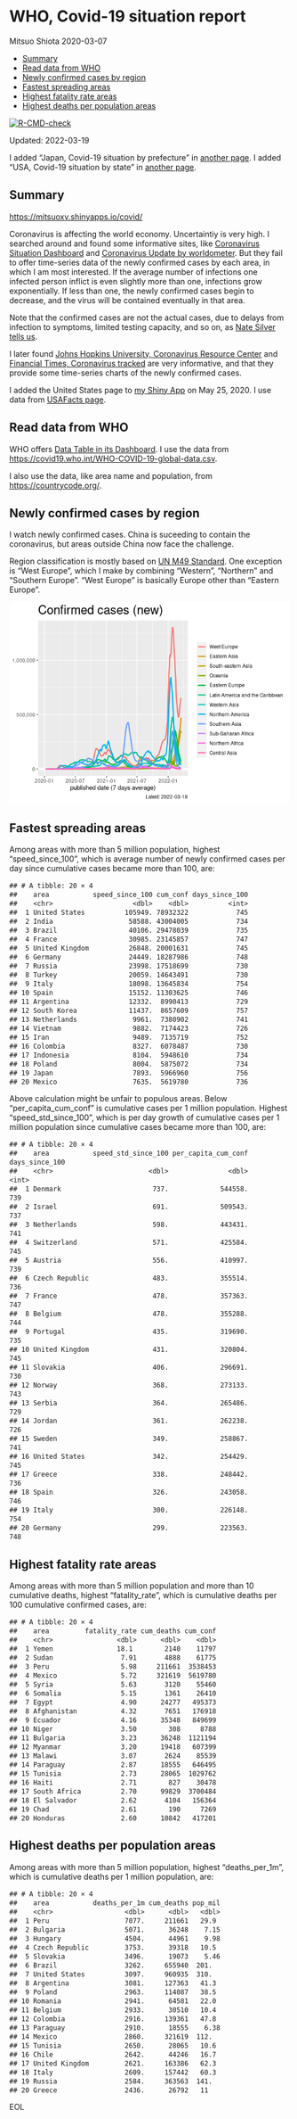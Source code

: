 WHO, Covid-19 situation report
================
Mitsuo Shiota
2020-03-07

-   [Summary](#summary)
-   [Read data from WHO](#read-data-from-who)
-   [Newly confirmed cases by region](#newly-confirmed-cases-by-region)
-   [Fastest spreading areas](#fastest-spreading-areas)
-   [Highest fatality rate areas](#highest-fatality-rate-areas)
-   [Highest deaths per population
    areas](#highest-deaths-per-population-areas)

<!-- badges: start -->

[![R-CMD-check](https://github.com/mitsuoxv/covid/workflows/R-CMD-check/badge.svg)](https://github.com/mitsuoxv/covid/actions)
<!-- badges: end -->

Updated: 2022-03-19

I added “Japan, Covid-19 situation by prefecture” in [another
page](Japan.md). I added “USA, Covid-19 situation by state” in [another
page](USA.md).

## Summary

<https://mitsuoxv.shinyapps.io/covid/>

Coronavirus is affecting the world economy. Uncertaintiy is very high. I
searched around and found some informative sites, like [Coronavirus
Situation
Dashboard](https://who.maps.arcgis.com/apps/opsdashboard/index.html#/c88e37cfc43b4ed3baf977d77e4a0667)
and [Coronavirus Update by
worldometer](https://www.worldometers.info/coronavirus/). But they fail
to offer time-series data of the newly confirmed cases by each area, in
which I am most interested. If the average number of infections one
infected person inflict is even slightly more than one, infections grow
exponentially. If less than one, the newly confirmed cases begin to
decrease, and the virus will be contained eventually in that area.

Note that the confirmed cases are not the actual cases, due to delays
from infection to symptoms, limited testing capacity, and so on, as
[Nate Silver tells
us](https://fivethirtyeight.com/features/coronavirus-case-counts-are-meaningless/).

I later found [Johns Hopkins University, Coronavirus Resource
Center](https://coronavirus.jhu.edu/) and [Financial Times, Coronavirus
tracked](https://www.ft.com/content/a26fbf7e-48f8-11ea-aeb3-955839e06441)
are very informative, and that they provide some time-series charts of
the newly confirmed cases.

I added the United States page to [my Shiny
App](https://mitsuoxv.shinyapps.io/covid/) on May 25, 2020. I use data
from [USAFacts
page](https://usafacts.org/visualizations/coronavirus-covid-19-spread-map/).

## Read data from WHO

WHO offers [Data Table in its Dashboard](https://covid19.who.int/table).
I use the data from
<https://covid19.who.int/WHO-COVID-19-global-data.csv>.

I also use the data, like area name and population, from
<https://countrycode.org/>.

## Newly confirmed cases by region

I watch newly confirmed cases. China is suceeding to contain the
coronavirus, but areas outside China now face the challenge.

Region classification is mostly based on [UN M49
Standard](https://unstats.un.org/unsd/methodology/m49/). One exception
is “West Europe”, which I make by combining “Western”, “Northern” and
“Southern Europe”. “West Europe” is basically Europe other than “Eastern
Europe”.

![](README_files/figure-gfm/chart-1.png)<!-- -->

## Fastest spreading areas

Among areas with more than 5 million population, highest
“speed_since_100”, which is average number of newly confirmed cases per
day since cumulative cases became more than 100, are:

    ## # A tibble: 20 × 4
    ##    area           speed_since_100 cum_conf days_since_100
    ##    <chr>                    <dbl>    <dbl>          <int>
    ##  1 United States          105949. 78932322            745
    ##  2 India                   58588. 43004005            734
    ##  3 Brazil                  40106. 29478039            735
    ##  4 France                  30985. 23145857            747
    ##  5 United Kingdom          26848. 20001631            745
    ##  6 Germany                 24449. 18287986            748
    ##  7 Russia                  23998. 17518699            730
    ##  8 Turkey                  20059. 14643491            730
    ##  9 Italy                   18098. 13645834            754
    ## 10 Spain                   15152. 11303625            746
    ## 11 Argentina               12332.  8990413            729
    ## 12 South Korea             11437.  8657609            757
    ## 13 Netherlands              9961.  7380902            741
    ## 14 Vietnam                  9882.  7174423            726
    ## 15 Iran                     9489.  7135719            752
    ## 16 Colombia                 8327.  6078487            730
    ## 17 Indonesia                8104.  5948610            734
    ## 18 Poland                   8004.  5875072            734
    ## 19 Japan                    7893.  5966960            756
    ## 20 Mexico                   7635.  5619780            736

Above calculation might be unfair to populous areas. Below
“per_capita_cum_conf” is cumulative cases per 1 million population.
Highest “speed_std_since_100”, which is per day growth of cumulative
cases per 1 million population since cumulative cases became more than
100, are:

    ## # A tibble: 20 × 4
    ##    area           speed_std_since_100 per_capita_cum_conf days_since_100
    ##    <chr>                        <dbl>               <dbl>          <int>
    ##  1 Denmark                       737.             544558.            739
    ##  2 Israel                        691.             509543.            737
    ##  3 Netherlands                   598.             443431.            741
    ##  4 Switzerland                   571.             425584.            745
    ##  5 Austria                       556.             410997.            739
    ##  6 Czech Republic                483.             355514.            736
    ##  7 France                        478.             357363.            747
    ##  8 Belgium                       478.             355288.            744
    ##  9 Portugal                      435.             319690.            735
    ## 10 United Kingdom                431.             320804.            745
    ## 11 Slovakia                      406.             296691.            730
    ## 12 Norway                        368.             273133.            743
    ## 13 Serbia                        364.             265486.            729
    ## 14 Jordan                        361.             262238.            726
    ## 15 Sweden                        349.             258867.            741
    ## 16 United States                 342.             254429.            745
    ## 17 Greece                        338.             248442.            736
    ## 18 Spain                         326.             243058.            746
    ## 19 Italy                         300.             226148.            754
    ## 20 Germany                       299.             223563.            748

## Highest fatality rate areas

Among areas with more than 5 million population and more than 10
cumulative deaths, highest “fatality_rate”, which is cumulative deaths
per 100 cumulative confirmed cases, are:

    ## # A tibble: 20 × 4
    ##    area         fatality_rate cum_deaths cum_conf
    ##    <chr>                <dbl>      <dbl>    <dbl>
    ##  1 Yemen                18.1        2140    11797
    ##  2 Sudan                 7.91       4888    61775
    ##  3 Peru                  5.98     211661  3538453
    ##  4 Mexico                5.72     321619  5619780
    ##  5 Syria                 5.63       3120    55460
    ##  6 Somalia               5.15       1361    26410
    ##  7 Egypt                 4.90      24277   495373
    ##  8 Afghanistan           4.32       7651   176918
    ##  9 Ecuador               4.16      35348   849699
    ## 10 Niger                 3.50        308     8788
    ## 11 Bulgaria              3.23      36248  1121194
    ## 12 Myanmar               3.20      19418   607399
    ## 13 Malawi                3.07       2624    85539
    ## 14 Paraguay              2.87      18555   646495
    ## 15 Tunisia               2.73      28065  1029762
    ## 16 Haiti                 2.71        827    30478
    ## 17 South Africa          2.70      99829  3700484
    ## 18 El Salvador           2.62       4104   156364
    ## 19 Chad                  2.61        190     7269
    ## 20 Honduras              2.60      10842   417201

## Highest deaths per population areas

Among areas with more than 5 million population, highest
“deaths_per_1m”, which is cumulative deaths per 1 million population,
are:

    ## # A tibble: 20 × 4
    ##    area           deaths_per_1m cum_deaths pop_mil
    ##    <chr>                  <dbl>      <dbl>   <dbl>
    ##  1 Peru                   7077.     211661   29.9 
    ##  2 Bulgaria               5071.      36248    7.15
    ##  3 Hungary                4504.      44961    9.98
    ##  4 Czech Republic         3753.      39318   10.5 
    ##  5 Slovakia               3496.      19073    5.46
    ##  6 Brazil                 3262.     655940  201.  
    ##  7 United States          3097.     960935  310.  
    ##  8 Argentina              3081.     127363   41.3 
    ##  9 Poland                 2963.     114087   38.5 
    ## 10 Romania                2941.      64581   22.0 
    ## 11 Belgium                2933.      30510   10.4 
    ## 12 Colombia               2916.     139361   47.8 
    ## 13 Paraguay               2910.      18555    6.38
    ## 14 Mexico                 2860.     321619  112.  
    ## 15 Tunisia                2650.      28065   10.6 
    ## 16 Chile                  2642.      44246   16.7 
    ## 17 United Kingdom         2621.     163386   62.3 
    ## 18 Italy                  2609.     157442   60.3 
    ## 19 Russia                 2584.     363563  141.  
    ## 20 Greece                 2436.      26792   11

EOL

